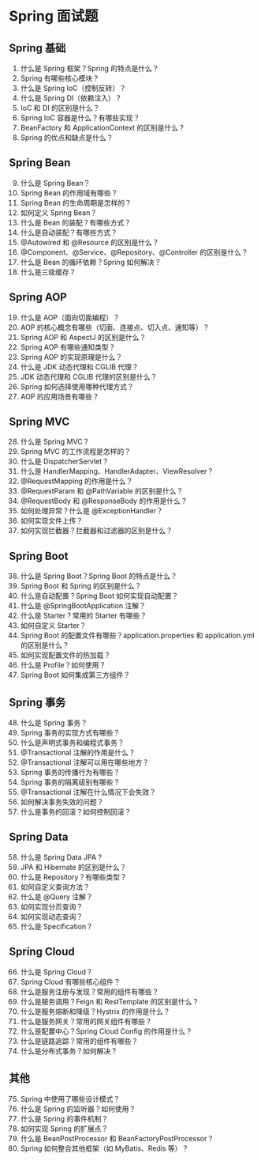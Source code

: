 # Spring 面试题

## Spring 基础

1. 什么是 Spring 框架？Spring 的特点是什么？
2. Spring 有哪些核心模块？
3. 什么是 Spring IoC（控制反转）？
4. 什么是 Spring DI（依赖注入）？
5. IoC 和 DI 的区别是什么？
6. Spring IoC 容器是什么？有哪些实现？
7. BeanFactory 和 ApplicationContext 的区别是什么？
8. Spring 的优点和缺点是什么？

## Spring Bean

9. 什么是 Spring Bean？
10. Spring Bean 的作用域有哪些？
11. Spring Bean 的生命周期是怎样的？
12. 如何定义 Spring Bean？
13. 什么是 Bean 的装配？有哪些方式？
14. 什么是自动装配？有哪些方式？
15. @Autowired 和 @Resource 的区别是什么？
16. @Component、@Service、@Repository、@Controller 的区别是什么？
17. 什么是 Bean 的循环依赖？Spring 如何解决？
18. 什么是三级缓存？

## Spring AOP

19. 什么是 AOP（面向切面编程）？
20. AOP 的核心概念有哪些（切面、连接点、切入点、通知等）？
21. Spring AOP 和 AspectJ 的区别是什么？
22. Spring AOP 有哪些通知类型？
23. Spring AOP 的实现原理是什么？
24. 什么是 JDK 动态代理和 CGLIB 代理？
25. JDK 动态代理和 CGLIB 代理的区别是什么？
26. Spring 如何选择使用哪种代理方式？
27. AOP 的应用场景有哪些？

## Spring MVC

28. 什么是 Spring MVC？
29. Spring MVC 的工作流程是怎样的？
30. 什么是 DispatcherServlet？
31. 什么是 HandlerMapping、HandlerAdapter、ViewResolver？
32. @RequestMapping 的作用是什么？
33. @RequestParam 和 @PathVariable 的区别是什么？
34. @RequestBody 和 @ResponseBody 的作用是什么？
35. 如何处理异常？什么是 @ExceptionHandler？
36. 如何实现文件上传？
37. 如何实现拦截器？拦截器和过滤器的区别是什么？

## Spring Boot

38. 什么是 Spring Boot？Spring Boot 的特点是什么？
39. Spring Boot 和 Spring 的区别是什么？
40. 什么是自动配置？Spring Boot 如何实现自动配置？
41. 什么是 @SpringBootApplication 注解？
42. 什么是 Starter？常用的 Starter 有哪些？
43. 如何自定义 Starter？
44. Spring Boot 的配置文件有哪些？application.properties 和 application.yml 的区别是什么？
45. 如何实现配置文件的热加载？
46. 什么是 Profile？如何使用？
47. Spring Boot 如何集成第三方组件？

## Spring 事务

48. 什么是 Spring 事务？
49. Spring 事务的实现方式有哪些？
50. 什么是声明式事务和编程式事务？
51. @Transactional 注解的作用是什么？
52. @Transactional 注解可以用在哪些地方？
53. Spring 事务的传播行为有哪些？
54. Spring 事务的隔离级别有哪些？
55. @Transactional 注解在什么情况下会失效？
56. 如何解决事务失效的问题？
57. 什么是事务的回滚？如何控制回滚？

## Spring Data

58. 什么是 Spring Data JPA？
59. JPA 和 Hibernate 的区别是什么？
60. 什么是 Repository？有哪些类型？
61. 如何自定义查询方法？
62. 什么是 @Query 注解？
63. 如何实现分页查询？
64. 如何实现动态查询？
65. 什么是 Specification？

## Spring Cloud

66. 什么是 Spring Cloud？
67. Spring Cloud 有哪些核心组件？
68. 什么是服务注册与发现？常用的组件有哪些？
69. 什么是服务调用？Feign 和 RestTemplate 的区别是什么？
70. 什么是服务熔断和降级？Hystrix 的作用是什么？
71. 什么是服务网关？常用的网关组件有哪些？
72. 什么是配置中心？Spring Cloud Config 的作用是什么？
73. 什么是链路追踪？常用的组件有哪些？
74. 什么是分布式事务？如何解决？

## 其他

75. Spring 中使用了哪些设计模式？
76. 什么是 Spring 的监听器？如何使用？
77. 什么是 Spring 的事件机制？
78. 如何实现 Spring 的扩展点？
79. 什么是 BeanPostProcessor 和 BeanFactoryPostProcessor？
80. Spring 如何整合其他框架（如 MyBatis、Redis 等）？
